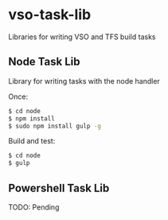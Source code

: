 # vso-task-lib
Libraries for writing VSO and TFS build tasks

## Node Task Lib
Library for writing tasks with the node handler

Once:
```bash
$ cd node
$ npm install
$ sudo npm install gulp -g
```

Build and test:
```bash
$ cd node
$ gulp
```

## Powershell Task Lib
TODO: Pending

